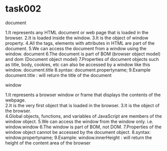 # task002
document

1.It represents any HTML document or web page that is loaded in the browser.
2.It is loaded inside the window.
3.It is the object of window property.
4.All the tags, elements with attributes in HTML are part of the document.
5.We can access the document from a window using the window. document
6.The document is part of BOM (browser object model) and dom (Document object model)
7.Properties of document objects such as title, body, cookies, etc can also be accessed by a window like this window. document.title
8.syntax:
  document.propertyname;
9.Example
  document.title :  will return the title of the document

 window

1.It represents a browser window or frame that displays the contents of the webpage.   
2.It is the very first object that is loaded in the browser.
3.It is the object of the browser.	
4.Global objects, functions, and variables of JavaScript are members of the window object.
5.We can access the window from the window only. i.e. window.window
6.The window is part of BOM, not DOM.
7.Properties of the window object cannot be accessed by the document object.
8.syntax:
  window.propertyname;
9.Example:
  window.innerHeight : will return the height of the content area of the browser
